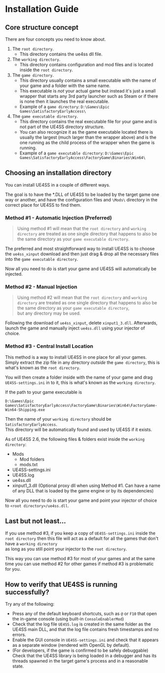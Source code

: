 # Installation Guide

## Core structure concept

There are four concepts you need to know about.

1. The `root directory`.
    - This directory contains the ue4ss dll file.
2. The `working directory`.
    - This directory contains configuration and mod files and is located inside the `root directory`.
3. The `game directory`.
    - This directory usually contains a small executable with the name of your game and a folder with the same name.  
    - This executable is _not_ your actual game but instead it's just a small wrapper that starts any 3rd party launcher such as Steam or if there is none then it launches the real executable.
    - Example of a `game directory`: `D:\Games\Epic Games\SatisfactoryEarlyAccess\`
4. The `game executable directory`.
    - This directory contains the real executable file for your game and is not part of the UE4SS directory structure.
    - You can also recognize it as the game executable located there is usually the largest (much larger than the wrapper above) and is the one running as the child process of the wrapper when the game is running.
    - Example of a `game executable directory`: 
    `D:\Games\Epic Games\SatisfactoryEarlyAccess\FactoryGame\Binaries\Win64\`

## Choosing an installation directory

You can install UE4SS in a couple of different ways.

The goal is to have the *.DLL of UE4SS to be loaded by the target game one way or another, and have the configuration files and `\Mods\` directory in the correct place for UE4SS to find them.

### Method #1 - Automatic Injection (Preferred)

> Using method #1 will mean that the `root directory` and `working directory` are treated as one single directory that happens to also be the same directory as your `game executable directory`.

The preferred and most straightforward way to install UE4SS is to choose the `ue4ss_xinput` download and then just drag & drop all the necessary files into the `game executable directory`.

Now all you need to do is start your game and UE4SS will automatically be injected.

### Method #2 - Manual Injection

> Using method #2 will mean that the `root directory` and `working directory` are treated as one single directory that happens to also be the same directory as your `game executable directory`,  
but any directory may be used.

Following the download of `ue4ss_xinput`, delete `xinput1_3.dll`.  Afterwards, launch the game and manually inject `ue4ss.dll` using your injector of choice.


### Method #3 - Central Install Location

This method is a way to install UE4SS in one place for all your games. Simply extract the zip file in any directory _outside_ the `game directory`, this is what's known as the `root directory`.  

You will then create a folder inside with the name of your game and drag `UE4SS-settings.ini` in to it, this is what's known as the `working directory`.

If the path to your game executable is

```
D:\Games\Epic Games\SatisfactoryEarlyAccess\FactoryGame\Binaries\Win64\FactoryGame-Win64-Shipping.exe
```

Then the name of your `working directory` should be `SatisfactoryEarlyAccess`.  
This directory will be automatically found and used by UE4SS if it exists.

As of UE4SS 2.6, the following files & folders exist inside the `working directory`:

- Mods
    - Mod folders
    - mods.txt
- UE4SS-settings.ini
- UE4SS.log
- ue4ss.dll
- xinput1_3.dll (Optional proxy dll when using Method #1. Can have a name of any DLL that is loaded by the game engine or by its dependencies)

Now all you need to do is start your game and point your injector of choice to `<root directory>/ue4ss.dll`.

## Last but not least...

If you use method #3, if you keep a copy of `UE4SS-settings.ini` inside the `root directory` then this file will act as a default for all the games that don't have a `working directory`  
as long as you still point your injector to the `root directory`.  

This way you can use method #3 for most of your games and at the same time you can use method #2 for other games if method #3 is problematic for you.


## How to verify that UE4SS is running successfully?

Try any of the following:
* Press any of the default keyboard shortcuts, such as `@` or `F10` that open the in-game console (using built-in `ConsoleEnablerMod`)
* Check that the log file `UE4SS.log` is created in the same folder as the UE4SS main DLL, and that the log file contains fresh timestamps and no errors.
* Enable the GUI console in `UE4SS-settings.ini` and check that it appears as a separate window (rendered with OpenGL by default).
* (For developers, if the game is confirmed to be safely debuggable) Check that the UE4SS library is being loaded in a debugger and has its threads spawned in the target game's process and in a reasonable state.